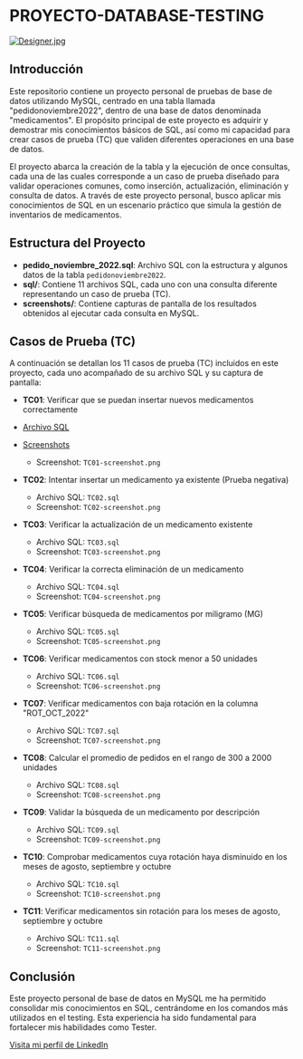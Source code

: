 # PROYECTO-DATABASE-TESTING

[![Designer.jpg](https://i.postimg.cc/wMkWCPD3/Designer.jpg)](https://postimg.cc/jnLQNMgr)

## Introducción

Este repositorio contiene un proyecto personal de pruebas de base de datos utilizando MySQL, centrado en una tabla llamada "pedidonoviembre2022", dentro de una base de datos denominada "medicamentos". El propósito principal de este proyecto es adquirir y demostrar mis conocimientos básicos de SQL, así como mi capacidad para crear casos de prueba (TC) que validen diferentes operaciones en una base de datos.

El proyecto abarca la creación de la tabla y la ejecución de once consultas, cada una de las cuales corresponde a un caso de prueba diseñado para validar operaciones comunes, como inserción, actualización, eliminación y consulta de datos. A través de este proyecto personal, busco aplicar mis conocimientos de SQL en un escenario práctico que simula la gestión de inventarios de medicamentos.

## Estructura del Proyecto

- **pedido_noviembre_2022.sql**: Archivo SQL con la estructura y algunos datos de la tabla `pedidonoviembre2022`.
- **sql/**: Contiene 11 archivos SQL, cada uno con una consulta diferente representando un caso de prueba (TC).
- **screenshots/**: Contiene capturas de pantalla de los resultados obtenidos al ejecutar cada consulta en MySQL.

## Casos de Prueba (TC)

A continuación se detallan los 11 casos de prueba (TC) incluidos en este proyecto, cada uno acompañado de su archivo SQL y su captura de pantalla:

- **TC01**: Verificar que se puedan insertar nuevos medicamentos correctamente
- [Archivo SQL](https://github.com/LeandroGuizaCortes/PROYECTO-DATABASE-TESTING/blob/main/archivos%20SQL/TC01.sql)
- [Screenshots](https://github.com/LeandroGuizaCortes/PROYECTO-DATABASE-TESTING/blob/main/screenshot/TC01-screenshot.png.png)

  - Screenshot: `TC01-screenshot.png`
  
- **TC02**: Intentar insertar un medicamento ya existente (Prueba negativa)
  - Archivo SQL: `TC02.sql`
  - Screenshot: `TC02-screenshot.png`
  
- **TC03**: Verificar la actualización de un medicamento existente
  - Archivo SQL: `TC03.sql`
  - Screenshot: `TC03-screenshot.png`
  
- **TC04**: Verificar la correcta eliminación de un medicamento
  - Archivo SQL: `TC04.sql`
  - Screenshot: `TC04-screenshot.png`
  
- **TC05**: Verificar búsqueda de medicamentos por miligramo (MG)
  - Archivo SQL: `TC05.sql`
  - Screenshot: `TC05-screenshot.png`
  
- **TC06**: Verificar medicamentos con stock menor a 50 unidades
  - Archivo SQL: `TC06.sql`
  - Screenshot: `TC06-screenshot.png`
  
- **TC07**: Verificar medicamentos con baja rotación en la columna "ROT_OCT_2022"
  - Archivo SQL: `TC07.sql`
  - Screenshot: `TC07-screenshot.png`
  
- **TC08**: Calcular el promedio de pedidos en el rango de 300 a 2000 unidades
  - Archivo SQL: `TC08.sql`
  - Screenshot: `TC08-screenshot.png`
  
- **TC09**: Validar la búsqueda de un medicamento por descripción
  - Archivo SQL: `TC09.sql`
  - Screenshot: `TC09-screenshot.png`
  
- **TC10**: Comprobar medicamentos cuya rotación haya disminuido en los meses de agosto, septiembre y octubre
  - Archivo SQL: `TC10.sql`
  - Screenshot: `TC10-screenshot.png`
  
- **TC11**: Verificar medicamentos sin rotación para los meses de agosto, septiembre y octubre
  - Archivo SQL: `TC11.sql`
  - Screenshot: `TC11-screenshot.png`

## Conclusión

Este proyecto personal de base de datos en MySQL me ha permitido consolidar mis conocimientos en SQL, centrándome en los comandos más utilizados en el testing. Esta experiencia ha sido fundamental para fortalecer mis habilidades como Tester.


[Visita mi perfil de LinkedIn](https://www.linkedin.com/in/leandro-guiza-cortes-579b612ab/)

